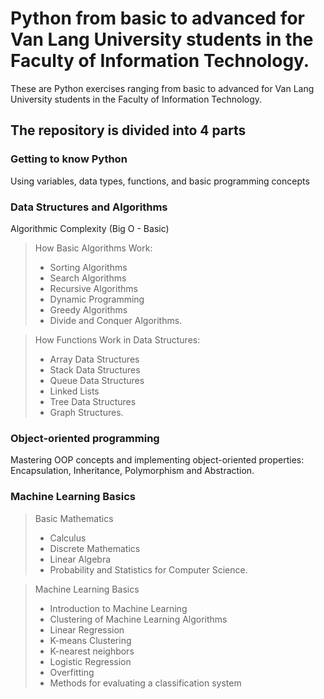 # Python from basic to advanced for Van Lang University students in the Faculty of Information Technology.
These are Python exercises ranging from basic to advanced for Van Lang University students in the Faculty of Information Technology.

## The repository is divided into 4 parts
### Getting to know Python
Using variables, data types, functions, and basic programming concepts

### Data Structures and Algorithms
Algorithmic Complexity (Big O - Basic)

> How Basic Algorithms Work: 
> * Sorting Algorithms
> * Search Algorithms
> * Recursive Algorithms 
> * Dynamic Programming
> * Greedy Algorithms
> * Divide and Conquer Algorithms.

> How Functions Work in Data Structures:
> * Array Data Structures
> * Stack Data Structures
> * Queue Data Structures
> * Linked Lists
> * Tree Data Structures
> * Graph Structures.

### Object-oriented programming
Mastering OOP concepts and implementing object-oriented properties: Encapsulation, Inheritance, Polymorphism and Abstraction.

### Machine Learning Basics
> Basic Mathematics 
> * Calculus 
> * Discrete Mathematics
> * Linear Algebra
> * Probability and Statistics for Computer Science.

> Machine Learning Basics
> * Introduction to Machine Learning
> * Clustering of Machine Learning Algorithms
> * Linear Regression
> * K-means Clustering
> * K-nearest neighbors
> * Logistic Regression
> * Overfitting
> * Methods for evaluating a classification system